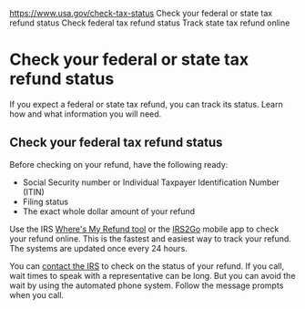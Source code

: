 

https://www.usa.gov/check-tax-status
Check your federal or state tax refund status
Check federal tax refund status
Track state tax refund online

Check your federal or state tax refund status
=============================================

If you expect a federal or state tax refund, you can track its status. Learn how and what information you will need.

**Check your federal tax refund status**
----------------------------------------

Before checking on your refund, have the following ready:

* Social Security number or Individual Taxpayer Identification Number (ITIN)
* Filing status
* The exact whole dollar amount of your refund

Use the IRS
[Where's My Refund tool](https://www.irs.gov/refunds)
or the
[IRS2Go](https://www.irs.gov/help/irs2goapp)
mobile app to check your refund online. This is the fastest and easiest way to track your refund. The systems are updated once every 24 hours.

You can
[contact the IRS](https://www.usa.gov/contact-irs)
to check on the status of your refund. If you call, wait times to speak with a representative can be long. But you can avoid the wait by using the automated phone system. Follow the message prompts when you call.
